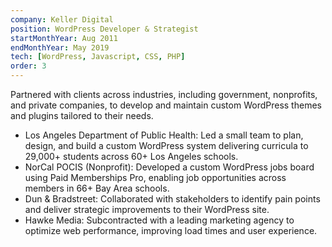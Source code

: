 ```yaml
---
company: Keller Digital
position: WordPress Developer & Strategist
startMonthYear: Aug 2011
endMonthYear: May 2019
tech: [WordPress, Javascript, CSS, PHP]
order: 3
---
```


Partnered with clients across industries, including government, nonprofits, and private companies, to develop and maintain custom WordPress themes and plugins tailored to their needs.

- Los Angeles Department of Public Health: Led a small team to plan, design, and build a custom WordPress system delivering curricula to 29,000+ students across 60+ Los Angeles schools.
- NorCal POCIS (Nonprofit): Developed a custom WordPress jobs board using Paid Memberships Pro, enabling job opportunities across members in 66+ Bay Area schools.
- Dun & Bradstreet: Collaborated with stakeholders to identify pain points and deliver strategic improvements to their WordPress site.
- Hawke Media: Subcontracted with a leading marketing agency to optimize web performance, improving load times and user experience.
